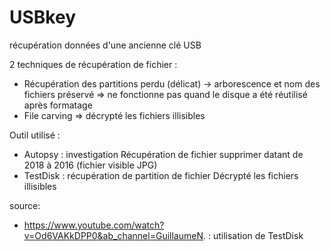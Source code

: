 # USBkey
récupération données d'une ancienne clé USB

2 techniques de récupération de fichier :
-	Récupération des partitions perdu (délicat) -> arborescence et nom des fichiers préservé => ne fonctionne pas quand le disque a été réutilisé après formatage
-	File carving => décrypté les fichiers illisibles 


Outil utilisé :
-	Autopsy : investigation
  Récupération de fichier supprimer datant de 2018 à 2016 (fichier visible JPG)
-	TestDisk : récupération de partition de fichier
  Décrypté les fichiers illisibles

  source: 
  - https://www.youtube.com/watch?v=Od6VAKkDPP0&ab_channel=GuillaumeN. : utilisation de TestDisk
